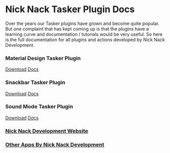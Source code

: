 # Nick Nack Tasker Plugin Docs

Over the years our Tasker plugins have grown and become quite popular. But one complaint that has kept coming up is that the plugins have a learning curve and documentation / tutorials would be very useful. So here is the full documentation for all plugins and actions developed by Nick Nack Development.

### Material Design Tasker Plugin
[Download](https://play.google.com/store/apps/details?id=com.nick.mowen.materialdesignplugin) [Docs](./material-design/README.md)

### Snackbar Tasker Plugin
[Download](https://play.google.com/store/apps/details?id=com.nick.mowen.sceneplugin) [Docs](./snackbar/README.md)

### Sound Mode Tasker Plugin
[Download](https://play.google.com/store/apps/details?id=com.nick.mowen.soundplugin) [Docs](./sound-mode/README.md)

### [Nick Nack Development Website](https://www.nicknackdevelopment.com/)

### [Other Apps By Nick Nack Development](https://play.google.com/store/apps/dev?id=6410686151642848556&hl=en_US)
